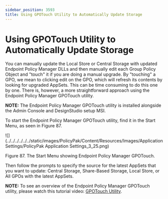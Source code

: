```yaml
---
sidebar_position: 3593
title: Using GPOTouch Utility to Automatically Update Storage
---
```


# Using GPOTouch Utility to Automatically Update Storage

You can manually update the Local Store or Central Storage with updated Endpoint Policy Manager DLLs and then manually edit each Group Policy Object and "touch" it if you are doing a manual upgrade. By "touching" a GPO, we mean to clicking edit on the GPO, which will refresh its contents by looking for upgraded AppSets. This can be time consuming to do this one by one. There is, however, a more straightforward approach using the Endpoint Policy Manager GPOTouch utility.

**NOTE:**  The Endpoint Policy Manager GPOTouch utility is installed alongside the Admin Console and DesignStudio setup MSI.

To start the Endpoint Policy Manager GPOTouch utility, find it in the Start Menu, as seen in Figure 87.

![](../../../../../../static/images/PolicyPak/Content/Resources/Images/ApplicationSettings/PolicyPak Application Settings_3_25.png)

Figure 87. The Start Menu showing Endpoint Policy Manager GPOTouch.

Then follow the prompts to specify the source for the latest AppSets that you want to update: Central Storage, Share-Based Storage, Local Store, or All GPOs with the latest AppSets.

**NOTE:** To see an overview of the Endpoint Policy Manager GPOTouch utility, please watch this tutorial video: [GPOTouch Utility](../../Video/ApplicationSettings/TouchUtility).
